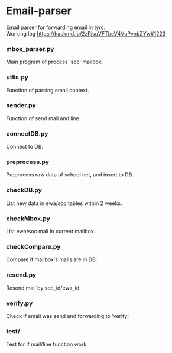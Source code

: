 # Email-parser
Email parser for forwarding email in tyrc.<br>
Working log https://hackmd.io/2zRjsuVFTbeV4VuPvnbZYw#1223

### mbox_parser.py
Main program of process 'soc' mailbox.

### utlis.py
Function of parsing email context.

### sender.py
Function of send mail and line.

### connectDB.py
Connect to DB.

### preprocess.py
Preprocess raw data of school net, and insert to DB.

### checkDB.py
List new data in ewa/soc tables within 2 weeks. 

### checkMbox.py
List ewa/soc mail in current mailbox.

### checkCompare.py
Compare if mailbox's mails are in DB.

### resend.py
Resend mail by soc_id/ewa_id.

### verify.py
Check if email was send and forwarding to 'verify'.
 
### test/ 
Test for if mail/line function work.
